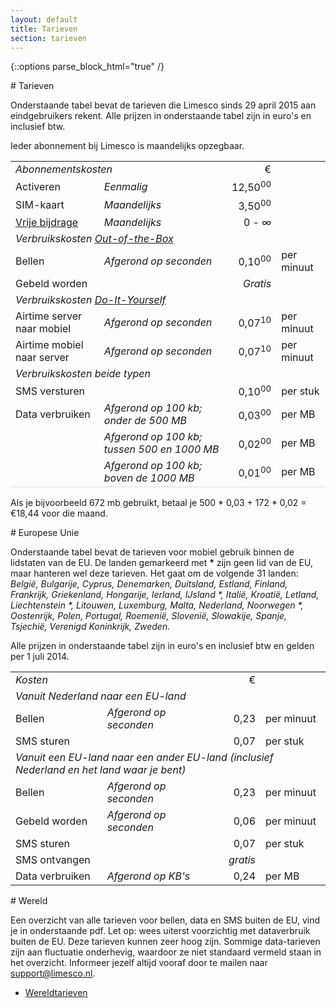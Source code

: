 ```yaml
---
layout: default
title: Tarieven
section: tarieven
---
```

{::options parse_block_html="true" /}

<div class="panel panel-primary">
  <div class="panel-heading">
# Tarieven
  </div>
  <div class="panel-body">

Onderstaande tabel bevat de tarieven die Limesco sinds 29 april 2015 aan
eindgebruikers rekent. Alle prijzen in onderstaande tabel zijn in euro's en
inclusief btw.

Ieder abonnement bij Limesco is maandelijks opzegbaar.

<table class="table table-condensed">
<tr><td colspan='2'><em>Abonnementskosten</em></td>
  <td style='text-align:right;'>&euro;</td><td></td></tr>

<tr><td>Activeren</td>
  <td><em>Eenmalig</em></td>
  <td style='text-align:right;'>12,50<sup>00</sup></td><td></td></tr>

<tr><td>SIM-kaart</td>
  <td><em>Maandelijks</em></td>
  <td style='text-align:right;'>3,50<sup>00</sup></td><td></td></tr>

<tr><td><a href="/tarieven/vrije-bijdrage.html">Vrije bijdrage</a></td>
  <td><em>Maandelijks</em></td>
  <td style='text-align:right;'>0 - &infin;</td><td></td></tr>

<tr><td colspan='4'><em>Verbruikskosten <a href="/dienst/out-of-the-box.html">Out-of-the-Box</a></em></td></tr>

<tr><td>Bellen</td>
  <td><em>Afgerond op seconden</em></td>
  <td style='text-align:right;'>0,10<sup>00</sup></td>
  <td>per minuut</td>
</tr>
<tr><td>Gebeld worden</td>
  <td></td>
  <td style='text-align:right;'><em>Gratis</em></td>
  <td></td></tr>

<tr><td colspan='4'><em>Verbruikskosten <a href="/dienst/do-it-yourself.html">Do-It-Yourself</a></em></td></tr>

<tr><td>Airtime server naar mobiel</td>
  <td><em>Afgerond op seconden</em></td>
  <td style='text-align:right;'>0,07<sup>10</sup></td>
  <td>per minuut</td></tr>
<tr><td>Airtime mobiel naar server</td>
  <td><em>Afgerond op seconden</em></td>
  <td style='text-align:right;'>0,07<sup>10</sup></td>
  <td>per minuut</td></tr>

<tr><td colspan='4'><em>Verbruikskosten beide typen</em></td></tr>

<tr><td>SMS versturen</td>
  <td></td>
  <td style='text-align:right;'>0,10<sup>00</sup></td>
  <td>per stuk</td></tr>
<tr><td>Data verbruiken</td>
  <td><em>Afgerond op 100 kb; onder de 500 MB</em></td>
  <td style='text-align:right;'>0,03<sup>00</sup></td>
  <td>per MB</td></tr>
<tr><td></td>
  <td><em>Afgerond op 100 kb; tussen 500 en 1000 MB</em></td>
  <td style='text-align:right;'>0,02<sup>00</sup></td>
  <td>per MB</td></tr>
<tr style="border-bottom: 1px solid #ddd"><td></td>
  <td><em>Afgerond op 100 kb; boven de 1000 MB</em></td>
  <td style='text-align:right;'>0,01<sup>00</sup></td>
  <td>per MB</td></tr>
</table>

<p>Als je bijvoorbeeld 672 mb gebruikt, betaal je 500 * 0,03 + 172 * 0,02 = €18,44 voor die maand.</p>

</div>
</div>


<div class="panel panel-primary">
  <div class="panel-heading">
# Europese Unie
  </div>
  <div class="panel-body">

Onderstaande tabel bevat de tarieven voor mobiel gebruik binnen de lidstaten
van de EU. De landen gemarkeerd met <strong>*</strong> zijn geen lid van de EU,
maar hanteren wel deze tarieven. Het gaat om de volgende 31 landen: <em>België,
Bulgarije, Cyprus, Denemarken, Duitsland, Estland, Finland, Frankrijk,
Griekenland, Hongarije, Ierland, IJsland *, Italië, Kroatië, Letland,
Liechtenstein *, Litouwen, Luxemburg, Malta, Nederland, Noorwegen *, Oostenrijk,
Polen, Portugal, Roemenië, Slovenië, Slowakije, Spanje, Tsjechië, Verenigd
Koninkrijk, Zweden.</em>

Alle prijzen in onderstaande tabel zijn in euro's en inclusief btw en gelden
per 1 juli 2014.

<table class="table table-condensed">
<tr><td colspan='2'><em>Kosten</em></td>
  <td style='text-align:right;'>&euro;</td><td></td></tr>

<tr><td colspan='4'><em>Vanuit Nederland naar een EU-land</em></td></tr>

<tr><td>Bellen</td>
  <td><em>Afgerond op seconden</em></td>
  <td style='text-align:right;'>0,23</td>
  <td>per minuut</td>
</tr>
<tr><td>SMS sturen</td>
  <td><em></em></td>
  <td style='text-align:right;'>0,07</td>
  <td>per stuk</td>
</tr>

<tr><td colspan='4'><em>Vanuit een EU-land naar een ander EU-land (inclusief Nederland en het land waar je bent)</em></td></tr>

<tr><td>Bellen</td>
  <td><em>Afgerond op seconden</em></td>
  <td style='text-align:right;'>0,23</td>
  <td>per minuut</td>
</tr>
<tr><td>Gebeld worden</td>
  <td><em>Afgerond op seconden</em></td>
  <td style='text-align:right;'>0,06</td>
  <td>per minuut</td>
</tr>
<tr><td>SMS sturen</td>
  <td><em></em></td>
  <td style='text-align:right;'>0,07</td>
  <td>per stuk</td>
</tr>
<tr><td>SMS ontvangen</td>
  <td></td>
  <td style='text-align:right;'><em>gratis</em></td>
  <td></td>
</tr>
<tr><td>Data verbruiken</td>
  <td><em>Afgerond op KB's</em></td>
  <td style='text-align:right;'>0,24</td>
  <td>per MB</td>
</tr>

</table>

</div>
</div>

<div class="panel panel-primary">
  <div class="panel-heading">
# Wereld
  </div>
  <div class="panel-body">

Een overzicht van alle tarieven voor bellen, data en SMS buiten de EU, vind je in onderstaande pdf. Let op: wees uiterst voorzichtig met dataverbruik buiten de EU. Deze tarieven kunnen zeer hoog zijn. Sommige data-tarieven zijn aan fluctuatie onderhevig, waardoor ze niet standaard vermeld staan in het overzicht. Informeer jezelf altijd vooraf door te mailen naar <a href="mailto:support@limesco.nl">support@limesco.nl</a>.
<ul><li><a href="wereldtarieven.pdf">Wereldtarieven</a></li></ul>

</div>
</div>
